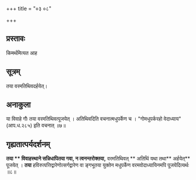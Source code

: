 +++
title = "०३ ०८"

+++
## प्रस्तावः
किमर्थमित्यत आह

## सूत्रम्
तया वरमतिथिवदर्हयेत्।

## अनाकुला
या विवाहे गौः तया वरमतिथिवत्पूजयेत् ।
अतिथिवदिति वचनात्मधुपर्केण च ।
"गोमधुपर्करहो वेदाध्याय"(आप.ध.२८५) इति वचनात् ॥७॥

## गृह्यतात्पर्यदर्शनम्
**तया ** विवाहस्थाने सन्निधापितया गवा, न त्वनन्तरोक्तया,** वरमतिथिवत् ** अतिथिं यथा तथा** अर्हयेत्** पूजयेत् ।
**तया** हविरुत्पत्तिद्वारेणोत्सर्गद्वारेण वा ङ्गभूतया युक्तेन मधुपर्केण वरमवोदाध्यायिनमपि पूजयेदित्यर्थः ॥८॥
